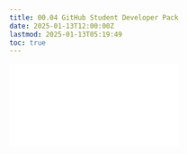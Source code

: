 ```yaml
---
title: 00.04 GitHub Student Developer Pack
date: 2025-01-13T12:00:00Z
lastmod: 2025-01-13T05:19:49
toc: true
---
```


![Link to included file content](../../../../coding/github-student-developer-pack.md)
